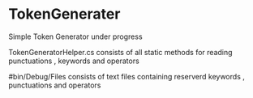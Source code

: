 # TokenGenerater
Simple Token Generator under progress

TokenGeneratorHelper.cs consists of all static methods for reading punctuations , keywords and operators 

#bin/Debug/Files 
consists of text files containing reserverd keywords , punctuations and operators
